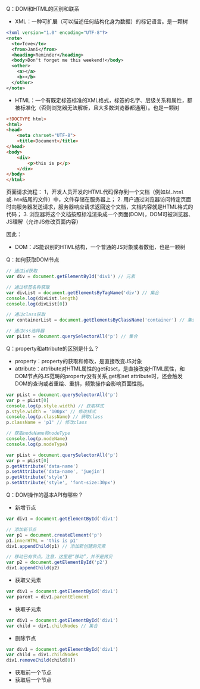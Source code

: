 Q：DOM和HTML的区别和联系
- XML：一种可扩展（可以描述任何结构化身为数据）的标记语言。是一颗树
```xml
<?xml version="1.0" encoding="UTF-8"?>
<note>
  <to>Tove</to>
  <from>Jani</from>
  <heading>Reminder</heading>
  <body>Don't forget me this weekend!</body>
  <other>
    <a></a>
    <b></b>
  </other>
</note>
```
- HTML：一个有既定标签标准的XML格式，标签的名字、层级关系和属性，都被标准化（否则浏览器无法解析，且大多数浏览器都通用）。也是一颗树
```html
<!DOCTYPE html>
<html>
<head>
    <meta charset="UTF-8">
    <title>Document</title>
</head>
<body>
    <div>
        <p>this is p</p>
    </div>
</body>
</html>
```
页面请求流程：
1，开发人员开发的HTML代码保存到一个文档（例如以`.html`或`.htm`结尾的文件）中，文件存储在服务器上；
2. 用户通过浏览器访问特定页面时向服务器发送请求，服务器响应请求返回这个文档，文档内容就是HTML格式的代码；
3. 浏览器将这个文档按照标准渲染成一个页面(DOM)，DOM可被浏览器、JS理解（允许JS修改页面内容） 

因此：
- DOM：JS能识别的HTML结构，一个普通的JS对象或者数组，也是一颗树

Q：如何获取DOM节点
```javascript
// 通过id获取
var div = document.getElementById('div1') // 元素

// 通过标签名称获取
var divList = document.getElementsByTagName('div') // 集合
console.log(divList.length)
console.log(divList[0])

// 通过class获取
var containerList = document.getElementsByClassName('container') // 集合

// 通过css选择器
var pList = document.querySelectorAll('p') // 集合
```

Q：property和attribute的区别是什么？
- property：property的获取和修改，是直接改变JS对象
- attribute：attribute对HTML属性的get和set，是直接改变HTML属性，和DOM节点的JS范畴的property没有关系,get和set attribute时，还会触发DOM的查询或者重绘、重排，频繁操作会影响页面性能。
```javascript
var pList = document.querySelectorAll('p')
var p = pList[0]
console.log(p.style.width) // 获取样式
p.style.width = '100px' // 修改样式
console.log(p.className) // 获取class
p.className = 'p1' // 修改class

// 获取nodeName和nodeType
console.log(p.nodeName)
console.log(p.nodeType)
```
```javascript
var pList = document.querySelectorAll('p')
var p = pList[0]
p.getAttribute('data-name')
p.setAttribute('data-name', 'juejin')
p.getAttribute('style')
p.setAttribute('style', 'font-size:30px')
```

Q：DOM操作的基本API有哪些？
- 新增节点
```javascript
var div1 = document.getElementById('div1')

// 添加新节点
var p1 = document.createElement('p')
p1.innerHTML = 'this is p1'
div1.appendChild(p1) // 添加新创建的元素

// 移动已有节点。注意，这里是“移动”，并不是拷贝
var p2 = document.getElementById('p2')
div1.appendChild(p2)
```
- 获取父元素
```javascript
var div1 = document.getElementById('div1')
var parent = div1.parentElement
```
- 获取子元素
```javascript
var div1 = document.getElementById('div1')
var child = div1.childNodes // 集合
```
- 删除节点
```javascript
var div1 = document.getElementById('div1')
var child = div1.childNodes
div1.removeChild(child[0])
```
- 获取前一个节点
- 获取后一个节点